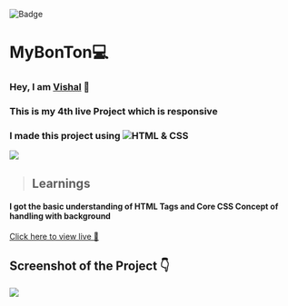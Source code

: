 ![Badge](https://img.shields.io/badge/Project--4-Landing--Page-blue)
# MyBonTon💻
### Hey, I am [**Vishal**](https://www.linkedin.com/in/vishal-kumar-62146b230/) 🙂 
### This is  my 4th live Project which is  **responsive**
### I made this project using ![HTML & CSS](https://img.shields.io/badge/HTML%20%26---CSS-blue)

![](./screenshot/undraw_programmer_re_owql.svg)

 >## Learnings
 #### I got the basic understanding of HTML Tags and Core CSS Concept of handling with background 
   

[Click here to view live 🚀](https://mybonton.netlify.app/ "Street Style Landing Page")

## Screenshot of the Project 👇
![](/images/Screenshot%202022-09-03%20at%2011-42-05%20Best%20Online%20Food%20Services%20In%20India%20MyBonTon.com.png)
